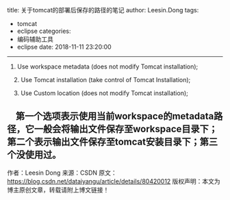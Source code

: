 title: 关于tomcat的部署后保存的路径的笔记
author: Leesin.Dong
tags:
  - tomcat
  - eclipse
categories:
  - 编码辅助工具
  - eclipse
date: 2018-11-11 23:20:00
---
1. Use workspace metadata (does not modify Tomcat installation);

    2. Use Tomcat installation (take control of Tomcat Installation);

    3. Use Custom location (does not modify Tomcat installation);

    第一个选项表示使用当前workspace的metadata路径，它一般会将输出文件保存至workspace目录下；第二个表示输出文件保存至tomcat安装目录下；第三个没使用过。
--------------------- 
作者：Leesin Dong 
来源：CSDN 
原文：https://blog.csdn.net/dataiyangu/article/details/80420012 
版权声明：本文为博主原创文章，转载请附上博文链接！